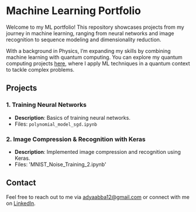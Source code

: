 # Machine Learning Portfolio

Welcome to my ML portfolio! This repository showcases projects from my journey in machine learning, ranging from neural networks and image recognition to sequence modeling and dimensionality reduction.

With a background in Physics, I’m expanding my skills by combining machine learning with quantum computing. You can explore my quantum computing projects [here](https://github.com/adyaabba/quantum-computing-portfolio), where I apply ML techniques in a quantum context to tackle complex problems.

## Projects

### 1. Training Neural Networks

- **Description**: Basics of training neural networks.
- Files: `polynomial_model_sgd.ipynb`

### 2. Image Compression & Recognition with Keras

- **Description**: Implemented image compression and recognition using Keras.
- Files: 'MNIST_Noise_Training_2.ipynb'

## Contact

Feel free to reach out to me via adyaabba12@gmail.com or connect with me on [LinkedIn](https://www.linkedin.com/in/adya_abba).
